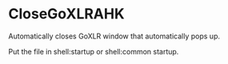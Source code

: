 # CloseGoXLRAHK
Automatically closes GoXLR window that automatically pops up.

Put the file in shell:startup or shell:common startup.
